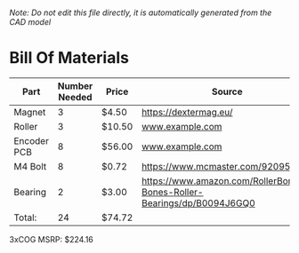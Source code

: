 ###### Note: Do not edit this file directly, it is automatically generated from the CAD model 
# Bill Of Materials 
 |Part|Number Needed|Price|Source| 
 |----|----------|-----|-----|
|Magnet|3|$4.50|https://dextermag.eu/|
|Roller|3|$10.50|www.example.com|
|Encoder PCB|8|$56.00|www.example.com|
|M4 Bolt|8|$0.72|https://www.mcmaster.com/92095a190|
|Bearing|2|$3.00|https://www.amazon.com/RollerBones-Bones-Roller-Bearings/dp/B0094J6GQ0|
|Total: |24|$74.72| |

 3xCOG MSRP: $224.16